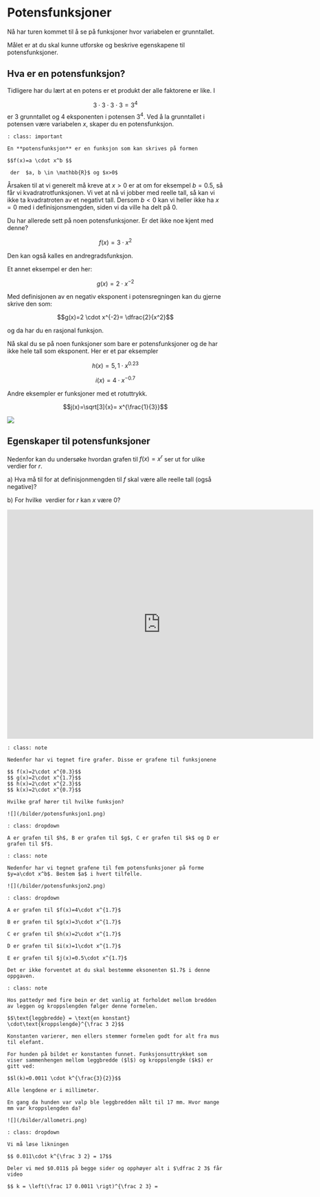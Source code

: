 # Potensfunksjoner

Nå har turen kommet til å se på funksjoner hvor variabelen er grunntallet.

Målet er at du skal kunne utforske og beskrive egenskapene til potensfunksjoner. 


## Hva er en potensfunksjon? 

Tidligere har du lært at en potens er et produkt der alle faktorene er like. I 

$$ 3 \cdot 3 \cdot 3 \cdot 3 = 3^4 $$
er $3$ grunntallet og $4$ eksponenten i potensen $3^4$. Ved å la grunntallet i potensen være variabelen $x$, skaper du en potensfunksjon.

```{admonition} Definisjon  
: class: important

En **potensfunksjon** er en funksjon som kan skrives på formen

$$f(x)=a \cdot x^b $$

 der  $a, b \in \mathbb{R}$ og $x>0$ 
```

Årsaken til at vi generelt må kreve at $x>0$ er at om for eksempel $b=0.5$, så får vi kvadratrotfunksjonen. Vi vet at nå vi jobber med reelle tall, så kan vi ikke ta kvadratroten av et negativt tall. Dersom $b<0$ kan vi heller ikke ha $x=0$ med i definisjonsmengden, siden vi da ville ha delt på 0. 

Du har allerede sett på noen potensfunksjoner. Er det ikke noe kjent med denne?

$$f(x)=3 \cdot x^2$$

Den kan også kalles en andregradsfunksjon.

Et annet eksempel er den her:

$$g(x)=2 \cdot x^{-2}$$

Med definisjonen av en negativ eksponent i potensregningen kan du gjerne skrive den som:

$$g(x)=2 \cdot x^{-2}= \dfrac{2}{x^2}$$

og da har du en rasjonal funksjon.

Nå skal du se på noen funksjoner som bare er potensfunksjoner og de har ikke hele tall som eksponent. Her er et par eksempler

$$h(x)=5,1 \cdot x^{0.23}$$

$$i(x)=4 \cdot x^{-0.7}$$

Andre eksempler er funksjoner med et rotuttrykk.

$$j(x)=\sqrt[3]{x}= x^{\frac{1}{3}}$$

![](/bilder/RootAndPowerFunctions.svg)

## Egenskaper til potensfunksjoner

Nedenfor kan du undersøke hvordan grafen til $f(x)=x^r$ ser ut for ulike verdier for $r$.

a) Hva må til for at definisjonmengden til $f$ skal være alle reelle tall (også negative)?</p>

b) For hvilke &nbsp;verdier for $r$ kan $x$ være 0?&nbsp;</p>

<p><iframe scrolling="no" src="https://www.geogebratube.org/material/iframe/id/mdstfqu3/width/713/height/534/border/888888/rc/false/ai/false/sdz/true/smb/false/stb/false/stbh/true/ld/false/sri/true/at/preferhtml5" width="713px" height="534px" style="border: 0px;"> </iframe></p>


```{admonition} Oppgave 1
: class: note

Nedenfor har vi tegnet fire grafer. Disse er grafene til funksjonene

$$ f(x)=2\cdot x^{0.3}$$
$$ g(x)=2\cdot x^{1.7}$$
$$ h(x)=2\cdot x^{2.3}$$
$$ k(x)=2\cdot x^{0.7}$$

Hvilke graf hører til hvilke funksjon? 

![](/bilder/potensfunksjon1.png)

```


```{admonition} Fasit
: class: dropdown

A er grafen til $h$, B er grafen til $g$, C er grafen til $k$ og D er grafen til $f$. 

```

```{admonition} Oppgave 2
: class: note

Nedenfor har vi tegnet grafene til fem potensfunksjoner på forme $y=a\cdot x^b$. Bestem $a$ i hvert tilfelle.  

![](/bilder/potensfunksjon2.png)
```

```{admonition} Fasit 
: class: dropdown

A er grafen til $f(x)=4\cdot x^{1.7}$

B er grafen til $g(x)=3\cdot x^{1.7}$

C er grafen til $h(x)=2\cdot x^{1.7}$

D er grafen til $i(x)=1\cdot x^{1.7}$

E er grafen til $j(x)=0.5\cdot x^{1.7}$

Det er ikke forventet at du skal bestemme eksonenten $1.7$ i denne oppgaven. 
```


```{admonition} Oppgave 3
: class: note

Hos pattedyr med fire bein er det vanlig at forholdet mellom bredden av leggen og kroppslengden følger denne formelen.

$$\text{leggbredde} = \text{en konstant} \cdot\text{kroppslengde}^{\frac 3 2}$$

Konstanten varierer, men ellers stemmer formelen godt for alt fra mus til elefant.

For hunden på bildet er konstanten funnet. Funksjonsuttrykket som viser sammenhengen mellom leggbredde ($l$) og kroppslengde ($k$) er gitt ved:

$$l(k)=0.0011 \cdot k^{\frac{3}{2}}$$

Alle lengdene er i millimeter.

En gang da hunden var valp ble leggbredden målt til 17 mm. Hvor mange mm var kroppslengden da? 

![](/bilder/allometri.png)
```

```{admonition} Løsning
: class: dropdown

Vi må løse likningen

$$ 0.011\cdot k^{\frac 3 2} = 17$$

Deler vi med $0.011$ på begge sider og opphøyer alt i $\dfrac 2 3$ får video

$$ k = \left(\frac 17 0.0011 \rigt)^{\frac 2 3} =  


```